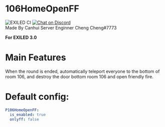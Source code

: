 # 106HomeOpenFF
![EXILED CI](https://github.com/galaxy119/EXILED/workflows/EXILED%20CI/badge.svg?branch=2.0.0)
<a href="https://discord.gg/JQcM2WwYfH">
  <img src="https://img.shields.io/discord/770662699239473162?logo=discord" alt="Chat on Discord">
</a><br>
Made By Canhui Server Enginner Cheng Cheng#7773

**For EXILED 3.0**

# Main Features
When the round is ended, automatically teleport everyone to the bottom of room 106, and destroy the door bottom room 106 and open friendly fire.

# Default config:
```yaml
P106HomeOpenFF:
  is_enabled: true
  onlyff: false
```
